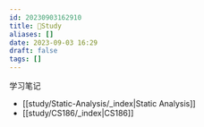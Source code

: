 ```yaml
---
id: 20230903162910
title: 🏫Study
aliases: []
date: 2023-09-03 16:29
draft: false
tags: []
---
```

学习笔记

- [[study/Static-Analysis/_index|Static Analysis]]
- [[study/CS186/_index|CS186]]
